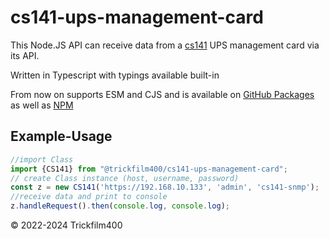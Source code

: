 
# cs141-ups-management-card

This Node.JS API can receive data from a [cs141](https://www.generex.de/support/downloads/ups/cs141) UPS management card via its API.

Written in Typescript with typings available built-in

From now on supports ESM and CJS and is available on [GitHub Packages](https://github.com/Trickfilm400/cs141-ups-mangement-card) as well as [NPM](https://www.npmjs.com/package/@trickfilm400/cs141-ups-mangement-card)


## Example-Usage
```typescript
//import Class
import {CS141} from "@trickfilm400/cs141-ups-management-card";
// create Class instance (host, username, password)
const z = new CS141('https://192.168.10.133', 'admin', 'cs141-snmp');
//receive data and print to console
z.handleRequest().then(console.log, console.log);
```


&copy; 2022-2024 Trickfilm400
